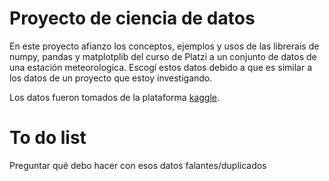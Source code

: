 # Proyecto de ciencia de datos

En este proyecto afianzo los conceptos, ejemplos y usos de las librerais de numpy, pandas y matplotplib del curso de Platzi a un conjunto de datos de una estación meteorologica. Escogí estos datos debido a que es similar a los datos de un proyecto que estoy investigando.

Los datos fueron tomados de la plataforma [kaggle](https://www.kaggle.com/datasets/datosemafpuna/datosestacion).

# To do list
Preguntar qué debo hacer con esos datos falantes/duplicados